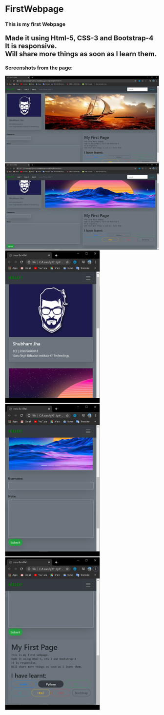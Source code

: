 # FirstWebpage
<h3>This is my first Webpage</h3>
<p style="font-size:22px"><b>Made it using Html-5, CSS-3 and Bootstrap-4<br>It is responsive.<br>Will share more things as soon as I learn them.</b></p>
<h3>Screenshots from the page:</h3>
<img src="Screenshots/ss1.png">
<img src="Screenshots/ss2.png">
<img src="Screenshots/ss3.png" height="500px" width="auto">
<img src="Screenshots/ss4.png" height="500px" width="auto">
<img src="Screenshots/ss5.png" height="500px" width="auto">
